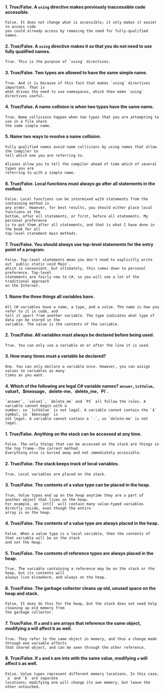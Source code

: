#### 1.	True/False. A `using` directive makes previously inaccessible code accessible.

	False. It does not change what is accessible; it only makes it easier to access code
	you could already access by removing the need for fully-qualified names.

#### 2.	True/False. A `using` directive makes it so that you do not need to use fully qualified names.

	True. This is the purpose of `using` directives.

#### 3.	True/False. Two types are allowed to have the same simple name.

	True. And it is because of this fact that makes `using` directives important. That is
	what drives the need to use namespaces, which then make `using` directives useful.

#### 4.	True/False. A name collision is when two types have the same name.

	True. Name collisions happen when two types that you are attempting to use in a file share
	the same simple name.

#### 5.	Name two ways to resolve a name collision.

	Fully qualified names avoid name collisions by using names that allow the compiler to
	tell which one you are referring to.
	
	Aliases allow you to tell the compiler ahead of time which of several types you are
	referring to with a simple name.

#### 6.	True/False. Local functions must always go after all statements in the method.

	False. Local functions can be intermixed with statements from the containing method in
	any order. However, for best results, you should either place local functions at the
	bottom, after all statements, or first, before all statements. My personal preference
	is to put them after all statements, and that is what I have done in the book for all
	top-level statement main methods.

#### 7.	True/False. You should always use top-level statements for the entry point of a program. 

	False. Top-level statements mean you don't need to explicitly write out `public static void Main`,
	which is convenient, but ultimately, this comes down to personal preference. Top-level
	statements are fairly new to C#, so you will see a lot of the traditional approach
	on the Internet.


#### 1. Name the three things all variables have.

	All C# variables have a name, a type, and a value. The name is how you refer to it in code, and
	tell it apart from another variable. The type indicates what type of data can be stored in the
	variable. The value is the contents of the variable.

#### 2. True/False. All variables must always be declared before being used.

	True. You can only use a variable on or after the line it is used.

#### 3. How many times must a variable be declared?

	One. You can only declare a variable once. However, you can assign values to variables as many
	times as you want.

#### 4. Which of the following are legal C# variable names? `answer`, `1stValue, `value1`, `$message`, `delete-me`, `delete_me`, `PI`.

	`answer`, `value1`, `delete_me` and `PI` all follow the rules. A variable cannot begin with a
	number, so `1stValue` is not legal. A variable cannot contain the `$` symbol, so `$message` is
	not legal. A variable cannot contain a `-`, so `delete-me` is not legal.
	
	
#### 1.	True/False. Anything on the stack can be accessed at any time.

	False. The only things that can be accessed on the stack are things in the top frame--the current method.
	Everything else is buried away and not immediately accessible.

#### 2.	True/False. The stack keeps track of local variables.

	True. Local variables are placed on the stack.

#### 3.	True/False. The contents of a value type can be placed in the heap.

	True. Value types end up on the heap anytime they are a part of another object that lives on the heap.
	For example, an `int[]` will contain many value-typed variables directly inside, even though the entire
	array is on the heap.

#### 4.	True/False. The contents of a value type are always placed in the heap.

	False. When a value type is a local variable, then the contents of that variable will be on the stack
	and not the heap.

#### 5.	True/False. The contents of reference types are always placed in the heap.

	True. The variable containing a reference may be on the stack or the heap, but its contents will
	always live elsewhere, and always on the heap.

#### 6.	True/False. The garbage collector cleans up old, unused space on the heap and stack.

	False. It does do this for the heap, but the stack does not need help cleaning up old memory from
	the garbage collector.

#### 7.	True/False. If `a` and `b` are arrays that reference the same object, modifying a will affect b as well.

	True. They refer to the same object in memory, and thus a change made through one variable affects
	that shared object, and can be seen through the other reference.

#### 8.	True/False. If `a` and `b` are ints with the same value, modifying `a` will affect `b` as well.

	False. Value types represent different memory locations. In this case, `a` and `b` are separate
	locations; modifying one will change its own memory, but leave the other untouched.